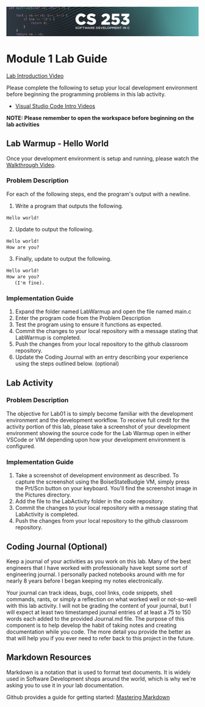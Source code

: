 ![CS253 Banner](images/CS253-BANNER.svg)
# Module 1 Lab Guide
[Lab Introduction Video](https://boisestate.hosted.panopto.com/Panopto/Pages/Viewer.aspx?id=794f5237-7200-4405-bf53-b00e012d9d15)

Please complete the following to setup your local development environment before beginning the programming problems in this lab activity.  
- [Visual Studio Code Intro Videos](https://code.visualstudio.com/docs/getstarted/introvideos)

**NOTE: Please remember to open the workspace before beginning on the lab activities**  

## Lab Warmup - Hello World
Once your development environment is setup and running, please watch the [Walkthrough Video](https://boisestate.hosted.panopto.com/Panopto/Pages/Viewer.aspx?pid=22bfc4b0-4874-4529-8fd0-b0120164dc87).   
### Problem Description

For each of the following steps, end the program's output with a newline.

1. Write a program that outputs the following.  

```
Hello world!
```

2. Update to output the following.  

```
Hello world!
How are you? 
```

3. Finally, update to output the following.  

```
Hello world!
How are you?
   (I'm fine).
``` 


### Implementation Guide
1. Expand the folder named LabWarmup and open the file named main.c
2. Enter the program code from the Problem Description
3. Test the program using to ensure it functions as expected.
4. Commit the changes to your local repository with a message stating that LabWarmup is completed.
5. Push the changes from your local repository to the github classroom repository.
6. Update the Coding Journal with an entry describing your experience using the steps outlined below. (optional)

## Lab Activity
### Problem Description
The objective for Lab01 is to simply become familiar with the development environment and the development workflow. To receive full credit for the activity portion of this lab, please take a screenshot of your development environment showing the source code for the Lab Warmup open in either VSCode or VIM depending upon how your development environment is configured.

### Implementation Guide
1. Take a screenshot of development environment as described. To capture the screenshot using the BoiseStateBudgie VM, simply press the Prt/Scn button on your keyboard.  You'll find the screenshot image in the Pictures directory.
2. Add the file to the LabActivity folder in the code repository.
3. Commit the changes to your local repository with a message stating that LabActivity is completed.
4. Push the changes from your local repository to the github classroom repository.


## Coding Journal (Optional)
Keep a journal of your activities as you work on this lab. Many of the best engineers that I have worked with professionally have kept some sort of engineering journal. I personally packed notebooks around with me for nearly 8 years before I began keeping my notes electronically.   

Your journal can track ideas, bugs, cool links, code snippets, shell commands, rants, or simply a reflection on what worked well or not-so-well with this lab activity. I will not be grading the content of your journal, but I will expect at least two timestamped journal entries of at least a 75 to 150 words each added to the provided Journal.md file.  The purpose of this component is to help develop the habit of taking notes and creating documentation while you code. The more detail you provide the better as that will help you if you ever need to refer back to this project in the future.

## Markdown Resources
Markdown is a notation that is used to format text documents.  It is widely used in Software Development shops around the world, which is why we're asking you to use it in your lab documentation.  

Github provides a guide for getting started:  [Mastering Markdown](https://guides.github.com/features/mastering-markdown/)
